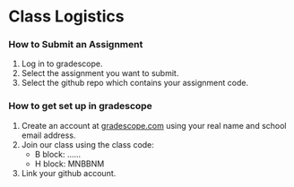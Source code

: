 
# Class Logistics
### How to Submit an Assignment
1. Log in to gradescope.
1. Select the assignment you want to submit.
1. Select the github repo which contains your assignment code.

### How to get set up in gradescope
1. Create an account at [gradescope.com](http://www.gradescope.com) using your real name and school email address.
1. Join our class using the class code:
      - B block: ......
      - H block: MNBBNM
1. Link your github account.
